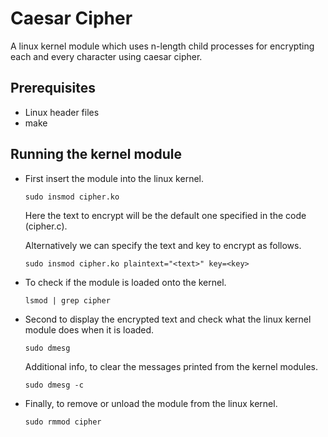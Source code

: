 # Caesar Cipher

A linux kernel module which uses n-length child processes for encrypting each and every character using caesar cipher.


## Prerequisites

- Linux header files
- make


## Running the kernel module

- First insert the module into the linux kernel.
    ```
    sudo insmod cipher.ko
    ```

    Here the text to encrypt will be the default one specified in the code (cipher.c).


    Alternatively we can specify the text and key to encrypt as follows.
    ```
    sudo insmod cipher.ko plaintext="<text>" key=<key>
    ```
- To check if the module is loaded onto the kernel.
    ```
    lsmod | grep cipher
    ```
- Second to display the encrypted text and check what the linux kernel module does when it is loaded.
    ```
    sudo dmesg
    ```

    Additional info, to clear the messages printed from the kernel modules.
    ```
    sudo dmesg -c
    ```
- Finally, to remove or unload the module from the linux kernel.
    ```
    sudo rmmod cipher
    ```
